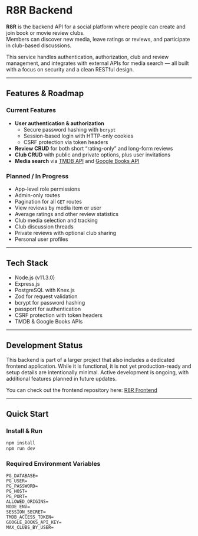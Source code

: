 # R8R Backend

**R8R** is the backend API for a social platform where people can create and join book or movie review clubs.  
Members can discover new media, leave ratings or reviews, and participate in club-based discussions.

This service handles authentication, authorization, club and review management, and integrates with external APIs for media search — all built with a focus on security and a clean RESTful design.

---

## Features & Roadmap

### Current Features

- **User authentication & authorization**
  - Secure password hashing with `bcrypt`
  - Session-based login with HTTP-only cookies
  - CSRF protection via token headers
- **Review CRUD** for both short “rating-only” and long-form reviews
- **Club CRUD** with public and private options, plus user invitations
- **Media search** via [TMDB API](https://developer.themoviedb.org/docs) and [Google Books API](https://developers.google.com/books)

### Planned / In Progress

- App-level role permissions
- Admin-only routes
- Pagination for all `GET` routes
- View reviews by media item or user
- Average ratings and other review statistics
- Club media selection and tracking
- Club discussion threads
- Private reviews with optional club sharing
- Personal user profiles

---

## Tech Stack

- Node.js (v11.3.0)
- Express.js
- PostgreSQL with Knex.js
- Zod for request validation
- bcrypt for password hashing
- passport for authentication
- CSRF protection with token headers
- TMDB & Google Books APIs

---

## Development Status

This backend is part of a larger project that also includes a dedicated frontend application.
While it is functional, it is not yet production-ready and setup details are intentionally minimal.
Active development is ongoing, with additional features planned in future updates.

You can check out the frontend repository here: [R8R Frontend](https://github.com/amart2397/review-app-frontend)

---

## Quick Start

### Install & Run

```bash
npm install
npm run dev
```

### Required Environment Variables

```
PG_DATABASE=
PG_USER=
PG_PASSWORD=
PG_HOST=
PG_PORT=
ALLOWED_ORIGINS=
NODE_ENV=
SESSION_SECRET=
TMDB_ACCESS_TOKEN=
GOOGLE_BOOKS_API_KEY=
MAX_CLUBS_BY_USER=
```
